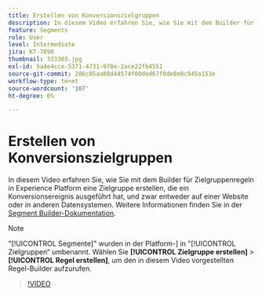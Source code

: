 ```yaml
---
title: Erstellen von Konversionszielgruppen
description: In diesem Video erfahren Sie, wie Sie mit dem Builder für Zielgruppenregeln in Experience Platform eine Zielgruppe erstellen, die ein Konversionsereignis ausgeführt hat, und zwar entweder auf einer Website oder in anderen Datensystemen.
feature: Segments
role: User
level: Intermediate
jira: KT-7890
thumbnail: 333303.jpg
exl-id: 5a4e4cce-5371-4731-978e-2ace22fb4551
source-git-commit: 286c85aa88d44574f00ded67f0de8e0c945a153e
workflow-type: tm+mt
source-wordcount: '107'
ht-degree: 0%

---
```


# Erstellen von Konversionszielgruppen

In diesem Video erfahren Sie, wie Sie mit dem Builder für Zielgruppenregeln in Experience Platform eine Zielgruppe erstellen, die ein Konversionsereignis ausgeführt hat, und zwar entweder auf einer Website oder in anderen Datensystemen. Weitere Informationen finden Sie in der [Segment Builder-Dokumentation](https://experienceleague.adobe.com/docs/experience-platform/segmentation/ui/segment-builder.html?lang=de).

>[!NOTE]
>
> &quot;[!UICONTROL Segmente]&quot; wurden in der Platform-] in &quot;[!UICONTROL Zielgruppen“ umbenannt. Wählen Sie **[!UICONTROL Zielgruppe erstellen]** > **[!UICONTROL Regel erstellen]**, um den in diesem Video vorgestellten Regel-Builder aufzurufen.

>[!VIDEO](https://video.tv.adobe.com/v/333303/?learn=on&enablevpops)

